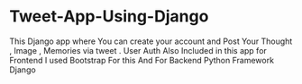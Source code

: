 # Tweet-App-Using-Django
This Django app where You can create your account and Post Your Thought , Image , Memories via tweet . User Auth Also Included in this app for Frontend I used Bootstrap For this And For Backend Python Framework Django
